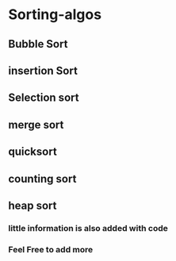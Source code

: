 # Sorting-algos

## Bubble Sort

## insertion Sort

## Selection sort

## merge sort

## quicksort

## counting sort

## heap sort



### little information is also added with code

### Feel Free to add more
